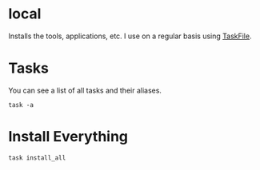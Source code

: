 # local
Installs the tools, applications, etc. I use on a regular basis using [TaskFile](https://taskfile.dev/).

# Tasks

You can see a list of all tasks and their aliases.

```shell
task -a
```

# Install Everything

```shell
task install_all
```
